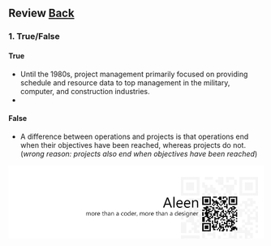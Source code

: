 ## Review	[Back](./../projectManagement.md)

### 1. True/False

#### True

- Until the 1980s, project management primarily focused on providing schedule and resource data to top management in the military, computer, and construction industries.
- 

#### False

- A difference between operations and projects is that operations end when their objectives have been reached, whereas projects do not. (*wrong reason: projects also end when objectives have been reached*)

<a href="http://aleen42.github.io/" target="_blank" ><img src="./../../pic/tail.gif"></a>
